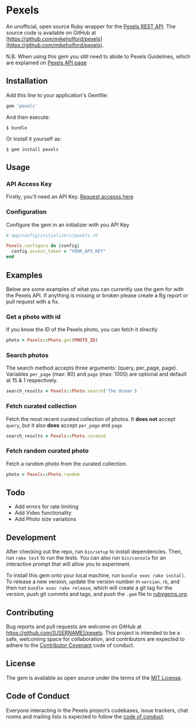 # Pexels

An unofficial, open source Ruby wrapper for the [Pexels REST API](https://www.pexels.com/api). The source code is available on GitHub at [https://github.com/mikeholford/pexels](https://github.com/mikeholford/pexels).

N.B. When using this gem you still need to abide to Pexels Guidelines, which are explained on [Pexels API page](https://www.pexels.com/api)

## Installation

Add this line to your application's Gemfile:

```ruby
gem 'pexels'
```

And then execute:

    $ bundle

Or install it yourself as:

    $ gem install pexels

## Usage

### API Access Key

Firstly, you'll need an API Key. [Request accesss here](https://www.pexels.com/api/new/)

### Configuration

Configure the gem in an initializer with you API Key

```ruby
# app/config/initializers/pexels.rb

Pexels.configure do |config|
  config.access_token = "YOUR_API_KEY"
end
```

## Examples

Below are some examples of what you can currently use the gem for with the Pexels API. If anything is missing or broken please create a Bg report or pull request with a fix.

### Get a photo with id

If you know the ID of the Pexels photo, you can fetch it directly
```ruby
photo = Pexels::Photo.get(PHOTO_ID)
```

### Search photos

The search method accepts three arguments: (query, per_page, page). Variables `per_page` (max: 80) and `page` (max: 1000) are optional and default at 15 & 1 respectively.
```ruby
search_results = Pexels::Photo.search('The Ocean')
```

### Fetch curated collection

Fetch the most recent curated collection of photos. It **does not** accept `query`, but it also **does** accept `per_page` and `page`
```ruby
search_results = Pexels::Photo.curated
```

### Fetch random curated photo

Fetch a random photo from the curated collection.
```ruby
photo = Pexels::Photo.random
```

## Todo

- Add errors for rate limiting
- Add Video functionality
- Add Photo size variations

## Development

After checking out the repo, run `bin/setup` to install dependencies. Then, run `rake test` to run the tests. You can also run `bin/console` for an interactive prompt that will allow you to experiment.

To install this gem onto your local machine, run `bundle exec rake install`. To release a new version, update the version number in `version.rb`, and then run `bundle exec rake release`, which will create a git tag for the version, push git commits and tags, and push the `.gem` file to [rubygems.org](https://rubygems.org).

## Contributing

Bug reports and pull requests are welcome on GitHub at https://github.com/[USERNAME]/pexels. This project is intended to be a safe, welcoming space for collaboration, and contributors are expected to adhere to the [Contributor Covenant](http://contributor-covenant.org) code of conduct.

## License

The gem is available as open source under the terms of the [MIT License](https://opensource.org/licenses/MIT).

## Code of Conduct

Everyone interacting in the Pexels project’s codebases, issue trackers, chat rooms and mailing lists is expected to follow the [code of conduct](https://github.com/[USERNAME]/pexels/blob/master/CODE_OF_CONDUCT.md).
